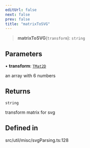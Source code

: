```yaml
---
editUrl: false
next: false
prev: false
title: "matrixToSVG"
---
```


> **matrixToSVG**(`transform`): `string`

## Parameters

• **transform**: [`TMat2D`](/api/type-aliases/tmat2d/)

an array with 6 numbers

## Returns

`string`

transform matrix for svg

## Defined in

src/util/misc/svgParsing.ts:128
